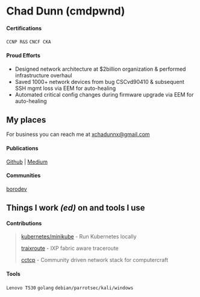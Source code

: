 # Chad Dunn (cmdpwnd)

#### Certifications
`CCNP R&S` `CNCF CKA`

#### Proud Efforts
* Designed network architecture at $2billion organization & performed infrastructure overhaul
* Saved 1000+ network devices from bug CSCvd90410 & subsequent SSH mgmt loss via EEM for auto-healing
* Automated critical config changes during firmware upgrade via EEM for auto-healing

## My places

For business you can reach me at [xchadunnx@gmail.com](mailto:xchadunnx@gmail.com)

#### Publications
[Github](https://github.com/cmdpwnd "https://github.com/cmdpwnd")
|
[Medium](https://medium.com/@chadunn "https://medium.com/@chadunn")

#### Communities
[borodev](https://borodev.slack.com "https://borodev.slack.com")

## Things I work *(ed)* on and tools I use

#### Contributions
>[kubernetes/minikube](https://github.com/kubernetes/minikube "https://github.com/kubernetes/minikube") - Run Kubernetes locally
>
>[traixroute](https://github.com/gnomikos/traIXroute "https://github.com/gnomikos/traIXroute") - IXP fabric aware traceroute
>
>[cctcp](https://github.com/cctcp "https://github.com/cctcp") - Community driven network stack for computercraft 

#### Tools
`Lenovo T530` `golang` `debian/parrotsec/kali/windows`
